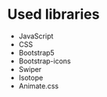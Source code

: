

# Used libraries

- JavaScript
- CSS
- Bootstrap5
- Bootstrap-icons
- Swiper
- Isotope
- Animate.css


